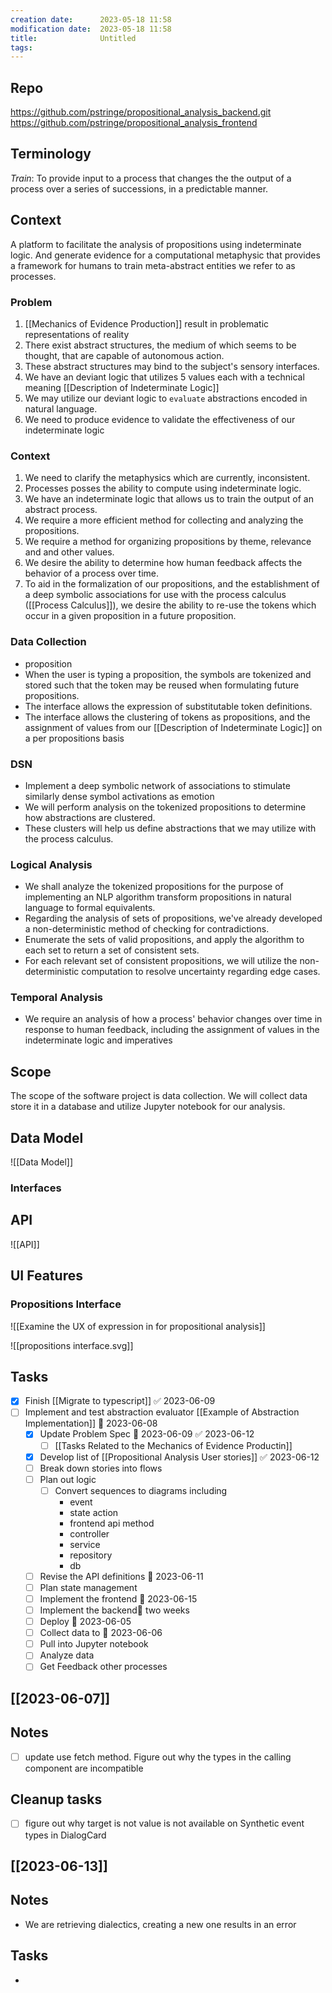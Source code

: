 ```yaml
---
creation date:		2023-05-18 11:58
modification date:	2023-05-18 11:58
title: 				Untitled
tags:
---
```

## Repo
https://github.com/pstringe/propositional_analysis_backend.git
https://github.com/pstringe/propositional_analysis_frontend

## Terminology
*Train*: To provide input to a process that changes the the output of a process over a series of successions, in a predictable manner.

## Context
A platform to facilitate the analysis of propositions using indeterminate logic. And generate evidence for a computational metaphysic that provides a framework for  humans to train meta-abstract entities we refer to as processes.

### Problem 
1. [[Mechanics of Evidence Production]] result in problematic representations of reality
2. There exist abstract structures, the medium of which seems to be thought, that are capable of autonomous action.
3. These abstract structures may bind to the subject's sensory interfaces.
8. We have an deviant logic that utilizes 5 values each with a technical meaning [[Description of Indeterminate Logic]]
6. We may utilize our deviant logic to `evaluate` abstractions encoded in natural language.
7. We need to produce evidence to validate the effectiveness of our indeterminate logic

### Context
1. We need to clarify the metaphysics which are currently, inconsistent.
2. Processes posses the ability to compute using indeterminate logic.
3. We have an indeterminate logic that allows us to train the output of an abstract process.
4. We require a more efficient method for collecting and analyzing the propositions.
5. We require a method for organizing propositions by theme, relevance and and other values. 
6. We desire the ability to determine how human feedback affects the behavior of a process over time.
7. To aid in the formalization of our propositions, and the establishment of a deep symbolic associations for use with the process calculus ([[Process Calculus]]), we desire the ability to re-use the tokens which occur in a given proposition in a future proposition.

### Data Collection
* proposition 
* When the user is typing a proposition, the symbols are tokenized and stored such that the token may be reused when formulating future propositions.
* The interface allows the expression of substitutable token definitions.
* The interface allows the clustering of tokens as propositions, and the assignment of values from our [[Description of Indeterminate Logic]] on a per propositions basis

### DSN
* Implement a deep symbolic network of associations to stimulate similarly dense symbol activations as emotion 
* We will perform analysis on the tokenized propositions to determine how abstractions are clustered.
* These clusters will help us define abstractions that we may utilize with the process calculus.

### Logical Analysis
* We shall analyze the tokenized propositions for the purpose of implementing an NLP algorithm transform propositions in natural language to formal equivalents.
* Regarding the analysis of sets of propositions, we've already developed a non-deterministic method of checking for contradictions.
* Enumerate the sets of valid propositions, and apply the algorithm to each set to return a set of consistent sets.
* For each relevant set of consistent propositions, we will utilize the non-deterministic computation to resolve uncertainty regarding edge cases.

### Temporal Analysis
* We require an analysis of how a process' behavior changes over time in response to human feedback, including the assignment of values in the indeterminate logic and imperatives

## Scope
The scope of the software project is data collection. We will collect data store it in a database and utilize Jupyter notebook for our analysis.

## Data Model
![[Data Model]]

### Interfaces
## API
![[API]]

## UI Features
### Propositions Interface
![[Examine the UX of expression in for propositional analysis]]

![[propositions interface.svg]]

## Tasks
- [x] Finish [[Migrate to typescript]] ✅ 2023-06-09
- [ ] Implement and test abstraction evaluator [[Example of Abstraction Implementation]] 📅 2023-06-08
	- [x] Update Problem Spec 📅 2023-06-09 ✅ 2023-06-12
		- [ ] [[Tasks Related to the Mechanics of Evidence Productin]]
	- [x] Develop list of [[Propositional Analysis User stories]] ✅ 2023-06-12
	- [ ] Break down stories into flows 
	- [ ] Plan out logic
		- [ ] Convert sequences to diagrams including
			- event
			- state action
			- frontend api method
			- controller
			- service
			- repository
			- db
	- [ ] Revise the API definitions 📅 2023-06-11 
	- [ ] Plan state management
	- [ ] Implement the frontend 📅 2023-06-15 
	- [ ] Implement the backend📅 two weeks
	- [ ] Deploy 📅 2023-06-05 
	- [ ] Collect data to 📅 2023-06-06 
	- [ ] Pull into Jupyter notebook
	- [ ] Analyze data
	- [ ] Get Feedback other processes
	
## [[2023-06-07]]
## Notes
* [ ] update use fetch method. Figure out why the types in the calling component are incompatible

## Cleanup tasks 
- [ ] figure out why target is not value is not available on Synthetic event types in DialogCard

## [[2023-06-13]]
## Notes
- We are retrieving dialectics, creating a new one results in an error

## Tasks
* 





